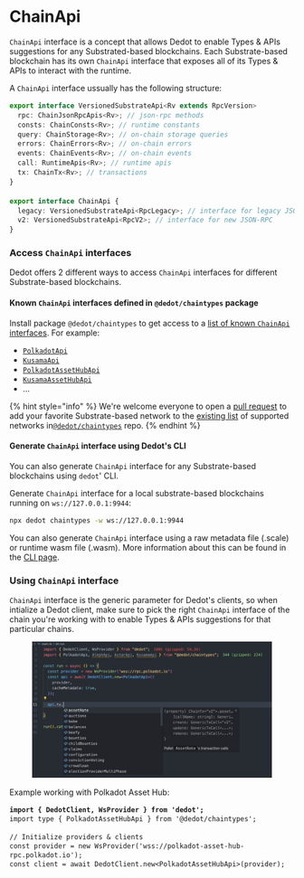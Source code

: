 # ChainApi

`ChainApi` interface is a concept that allows Dedot to enable Types & APIs suggestions for any Substrated-based blockchains. Each Substrate-based blockchain has its own `ChainApi` interface that exposes all of its Types & APIs to interact with the runtime.

A `ChainApi` interface ussually has the following structure:

```typescript
export interface VersionedSubstrateApi<Rv extends RpcVersion>
  rpc: ChainJsonRpcApis<Rv>; // json-rpc methods
  consts: ChainConsts<Rv>; // runtime constants
  query: ChainStorage<Rv>; // on-chain storage queries
  errors: ChainErrors<Rv>; // on-chain errors
  events: ChainEvents<Rv>; // on-chain events
  call: RuntimeApis<Rv>; // runtime apis
  tx: ChainTx<Rv>; // transactions
}

export interface ChainApi {
  legacy: VersionedSubstrateApi<RpcLegacy>; // interface for legacy JSON-RPC
  v2: VersionedSubstrateApi<RpcV2>; // interface for new JSON-RPC
}
```

### Access `ChainApi` interfaces

Dedot offers 2 different ways to access `ChainApi` interfaces for different Substrate-based blockchains.

#### Known `ChainApi` interfaces defined in `@dedot/chaintypes` package

Install package `@dedot/chaintypes` to get access to a [list of known `ChainApi` interfaces](https://github.com/dedotdev/chaintypes/blob/main/packages/chaintypes/src/index.ts). For example:

* [`PolkadotApi`](https://github.com/dedotdev/chaintypes/blob/main/packages/chaintypes/src/polkadot/index.d.ts)
* [`KusamaApi`](https://github.com/dedotdev/chaintypes/blob/main/packages/chaintypes/src/kusama/index.d.ts)
* [`PolkadotAssetHubApi`](https://github.com/dedotdev/chaintypes/blob/main/packages/chaintypes/src/polkadot-asset-hub/index.d.ts)
* [`KusamaAssetHubApi`](https://github.com/dedotdev/chaintypes/blob/main/packages/chaintypes/src/kusama-asset-hub/index.d.ts)
* ...

{% hint style="info" %}
We're welcome everyone to open a [pull request](https://github.com/dedotdev/chaintypes/pulls) to add your favorite Substrate-based network to the [existing list](https://github.com/dedotdev/chaintypes/blob/main/scripts/networks.ts) of supported networks in[`@dedot/chaintypes`](https://github.com/dedotdev/chaintypes) repo.
{% endhint %}

#### Generate `ChainApi` interface using Dedot's CLI

You can also generate `ChainApi` interface for any Substrate-based blockchains using `dedot`' CLI.

Generate `ChainApi` interface for a local substrate-based blockchains running on `ws://127.0.0.1:9944`:

```sh
npx dedot chaintypes -w ws://127.0.0.1:9944
```

You can also generate `ChainApi` interface using a raw metadata file (.scale) or runtime wasm file (.wasm). More information about this can be found in the [CLI page](https://docs.dedot.dev/cli#dedot-chaintypes).

### Using `ChainApi` interface

`ChainApi` interface is the generic parameter for Dedot's clients, so when intialize a Dedot client, make sure to pick the right `ChainApi` interface of the chain you're working with to enable Types & APIs suggestions for that particular chains.

<figure><img src="../.gitbook/assets/typesafe-apis.gif" alt=""><figcaption></figcaption></figure>

Example working with Polkadot Asset Hub:

<pre class="language-typescript"><code class="lang-typescript"><strong>import { DedotClient, WsProvider } from 'dedot';
</strong>import type { PolkadotAssetHubApi } from '@dedot/chaintypes';

// Initialize providers &#x26; clients
const provider = new WsProvider('wss://polkadot-asset-hub-rpc.polkadot.io');
const client = await DedotClient.new&#x3C;PolkadotAssetHubApi>(provider);
</code></pre>
